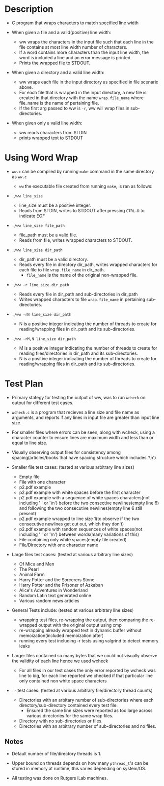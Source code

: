 # Description
- C program that wraps characters to match specified line width

- When given a file and a valid(positive) line width:
  -  ww wraps the characters in the input file such that each line in the file contains at most line width number of characters. 
  -  If a word contains more characters than the input line width, the word is included a line and an error message is printed.
  -  Prints the wrapped file to STDOUT.

- When given a directory and a valid line width:
  - ww wraps each file in the input directory as specified in file scenario above. 
  - For each file that is wrapped in the input directory, a new file is created in that directory with the name <code>wrap.file_name</code> where file_name is the name of pertaining file.
  - If the first arg passed to ww is <code>-r</code>, ww will wrap files in sub-directories.
  
- When given only a valid line width:
  - ww reads characters from STDIN
  - prints wrapped text to STDOUT
  
# Using Word Wrap
- <code>ww.c</code> can be compiled by running <code>make</code> command in the same directory as <code>ww.c</code>
  - <code>ww</code> the executable file created from running <code>make</code>, is ran as follows:

- <code>./ww line_size</code> 
  - line_size must be a positive integer.
  - Reads from STDIN, writes to STDOUT after pressing <code>CTRL-D</code> to indicate EOF

- <code>./ww line_size file_path</code>
  - file_path must be a valid file.
  - Reads from file, writes wrapped characters to STDOUT.

- <code>./ww line_size dir_path</code>
  - dir_path must be a valid directory.
  - Reads every file in directory dir_path, writes wrapped characters for each file to file <code>wrap.file_name</code> in dir_path.
    - <code>file_name</code> is the name of the original non-wrapped file.
  
- <code>./ww -r line_size dir_path</code>
  - Reads every file in dir_path and sub-directories in dir_path
  - Writes wrapped characters to file <code>wrap.file_name</code> in pertaining sub-directories.

- <code>./ww -rN line_size dir_path</code>
  - N is a positive integer indicating the number of threads to create for reading/wrapping files in dir_path and its sub-directories.

- <code>./ww -rM,N line_size dir_path</code>
  - M is a positive integer indicating the number of threads to create for reading files/directories in dir_path and its sub-directories.
  - N is a positive integer indicating the number of threads to create for reading/wrapping files in dir_path and its sub-directories.

# Test Plan
- Primary stategy for testing the output of ww, was to run <code>wcheck</code> on output for different test cases.

- <code>wcheck.c</code> is a program that recieves a line size and file name as arguments, and reports if any lines in input file are greater than input line size. 

- For smaller files where errors can be seen, along with wcheck, using a character counter to ensure lines are maximum width and less than or equal to line size.

- Visually observing output files for consistency among spacing(articles/books that have spacing structure which includes '\n')

- Smaller file test cases:  (tested at various arbitrary line sizes)
	- Empty file
	- File with one character
	- p2.pdf example
	- p2.pdf example with white spaces before the first character
	- p2.pdf example with a sequence of white spaces characters(not including ' ' or '\n') before the two consective newlines(empty line 6) and following the two consecutive newlines(empty line 6 still present)
	- p2.pdf example wrapped to line size 1(to observe if the two consecutive newlines get cut out, which they don't)
	- p2.pdf example with random sequences of white spaces(not including ' ' or '\n') between words(many variations of this)  
	- File containing only white spaces(empty file created) 
	- File/Directory with one character name

- Large files test cases:  (tested at various arbitrary line sizes) 
	- Of Mice and Men
	- The Pearl
	- Animal Farm
	- Harry Potter and the Sorcerers Stone
	- Harry Potter and the Prisoner of Azkaban 
	- Alice's Adventures in Wonderland
	- Random Latin text generated online
	- Various random news articles

- General Tests include: (tested at various arbitrary line sizes)  
	- wrapping test files, re-wrapping the output, then comparing the re-wrapped output with the original output using cmp
	- re-wrapping already wrapped text in dynamic buffer without memoization(included memoization after)
	- running every test including -r tests using valgrind to detect memory leaks

- Larger files contained so many bytes that we could not visually observe the validity of each line hence we used wcheck
	- For all files in our test cases the only error reported by wcheck was line to big, for each line reported we checked if that particular line only contained non white space characters

- <code>-r</code> test cases: (tested at various arbitrary file/directory thread counts)
  - Directories with an arbitary number of sub-directories where each directory/sub-directory contained every test file.
    - Ensured the same line sizes were reported as too large across various directories for the same wrap files. 
  - Directory with no sub-directories or files.
  - Directories with an arbitrary number of sub-directories and no files.
  
## Notes
- Default number of file/directory threads is 1.

- Upper bound on threads depends on how many <code>pthread_t</code>'s can be stored in memory at runtime, this varies depending on system/OS.

- All testing was done on Rutgers iLab machines.

  
  
